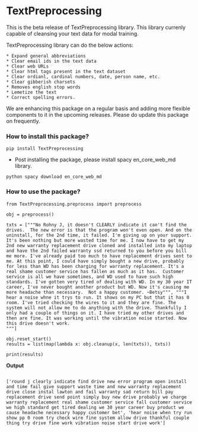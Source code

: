 # TextPreprocessing

This is the beta release of TextPreprocessing library. This library currenly capable of cleansing your text data for modal training.

TextPreprocessing library can do the below actions:

    * Expand general abbreviations
    * Clear email ids in the text data
    * Clear web URLs
    * Clear html tags present in the text dataset
    * Clear ordianl, cardinal numbers, date, person name, etc.
    * Clear gibberish charsets
    * Removes english stop words
    * Lemetize the text
    * Correct spelling errors.

We are enhancing this package on a regular basis and adding more flexible components to it in the upcoming releases. Please do update this package on frequently.

### How to install this package?

```
pip install TextPreprocessing

```
- Post installing the package, please install spacy en_core_web_md library.

```
python spacy download en_core_web_md
```

### How to use the package?

```
from TextPreprocessing.preprocess import preprocess

obj = preprocess()

txts = ["""No Rohny J, it doesn't CLEARLY indicate it can't find the drives.  The new error is that the program won't even open. And on the uninstall, for the 2nd time, it failed. I'm giving up on your support.  It's been nothing but more wasted time for me. I now have to get my 2nd new warranty replacement drive cloned and installed into my laptop and have the 2nd failed warranty ssd returned to you before you bill me more. I've already paid too much to have replacement drives sent to me. At this point, I could have simply bought a new drive, probably for less than WD has been charging for warranty replacement. It's a real shame customer service has fallen as much as it has.  Customer service is all we have sometimes, and WD used to have such high standards. I've gotten very tired of dealing with WD. In my 30 year IT career, I've never bought another product but WD. Now it's causing me more headache than necessary.  Not a happy customer. ~Betsy""", """I hear a noise whne it trys to run. It shows on my PC but that it has 0 room. I've tried checking the wires to it and they are fine. The system will not allow me to do anything with the drive. Thankfully I only had a couple of things on it. I have tried my other drives and then are fine. It was working until the vibration noise started. Now this drive doesn't work.
"""]

obj.reset_start()
results = list(map(lambda x: obj.cleanup(x, len(txts)), txts))

print(results)
```

**Output**

```

['round j clearly indicate find drive new error program open install and time fail give support waste time and new warranty replacement drive close instal lawton and fail warranty sad return bill pay replacement drive send point simply buy new drive probably we charge warranty replacement real shame customer service fall customer service we high standard get tired dealing we 30 year career buy product we cause headache necessary happy customer bet', 'hear noise when try run show pp 0 room try check wire fine system allow drive thankful couple thing try drive fine work vibration noise start drive work']

```
